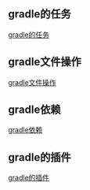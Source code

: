 


## gradle的任务
[gradle的任务](./GRADLE_TASK.MD)

## gradle文件操作

[gradle文件操作](./GRADLE_FILE_OPERATION.MD)


## gradle依赖
[gradle依赖](./GRADLE_DEPENCIES.MD)

## gradle的插件
[gradle的插件](./GRADLE_PLUGIN.MD)







































































